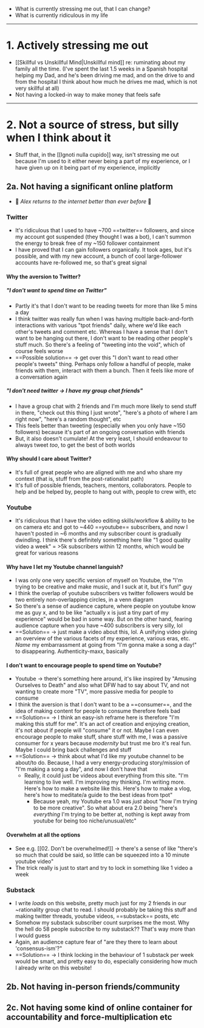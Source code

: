- What is currently stressing me out, that I can change?
- What is currently ridiculous in my life

---
# 1. Actively stressing me out
- [[Skillful vs Unskillful Mind|Unskillful mind]] re: ruminating about my family all the time. (I've spent the last 1.5 weeks in a Spanish hospital helping my Dad, and he's been driving me mad, and on the drive to and from the hospital I think about how much he drives me mad, which is not very skillful at all)
- Not having a locked-in way to make money that feels safe

---
# 2. Not a source of stress, but silly when I think about it
- Stuff that, in the [[Ignoti nulla cupido]] way, isn't stressing me out because I'm used to it either never being a part of my experience, or I have given up on it being part of my experience, implicitly
## 2a. Not having a significant online platform
- 🌈 *Alex returns to the internet better than ever before* 🌈
### Twitter
- It's ridiculous that I used to have ~700 ==twitter== followers, and since my account got suspended (they thought I was a bot), I can't summon the energy to break free of my ~150 follower containment
- I have proved that I can gain followers organically. It took ages, but it's possible, and with my new account, a bunch of cool large-follower accounts have re-followed me, so that's great signal
#### Why the aversion to Twitter?
##### "I don't want to spend time on Twitter"
- Partly it's that I don't want to be reading tweets for more than like 5 mins a day
- I think twitter was really fun when I was having multiple back-and-forth interactions with various "tpot friends" daily, where we'd like each other's tweets and comment etc. Whereas I have a sense that I don't want to be hanging out there, I don't want to be reading other people's stuff much. So there's a feeling of "tweeting into the void", which of course feels worse
- ==Possible solution== → get over this "I don't want to read other people's tweets" thing. Perhaps only follow a handful of people, make friends with them, interact with them a bunch. Then it feels like more of a conversation again
##### "I don't need twitter → I have my group chat friends"
- I have a group chat with 2 friends and I'm much more likely to send stuff in there, "check out this thing I just wrote", "here's a photo of where I am right now", "here's a random thought", etc
- This feels better than tweeting (especially when you only have ~150 followers) because it's part of an ongoing conversation with friends
- But, it also doesn't cumulate! At the very least, I should endeavour to always tweet *too*, to get the best of both worlds
#### Why should I care about Twitter?
- It's full of great people who are aligned with me and who share my context (that is, stuff from the post-rationalist path)
- It's full of possible friends, teachers, mentors, collaborators. People to help and be helped by, people to hang out with, people to crew with, etc
### Youtube
- It's ridiculous that I have the video editing skills/workflow & ability to be on camera etc and got to ~440 ==youtube== subscribers, and now I haven't posted in ~6 months and my subscriber count is gradually dwindling. I think there's definitely something here like "1 good quality video a week" = >5k subscribers within 12 months, which would be great for various reasons
#### Why have I let my Youtube channel languish?
- I was only one very specific version of myself on Youtube, the "I'm trying to be creative and make music, and I suck at it, but it's fun!" guy
- I think the overlap of youtube subscribers vs twitter followers would be two entirely non-overlapping circles, in a venn diagram
- So there's a sense of audience capture, where people on youtube know me as guy x, and to be like "actually x is just a tiny part of my experience" would be bad in some way. But on the other hand, fearing audience capture when you have ~400 subscribers is very silly, lol
- ==Solution== → just make a video about this, lol. A unifying video giving an overview of the various facets of my experience, various eras, etc. *Name* my embarrassment at going from "I'm gonna make a song a day!" to disappearing. Authenticity-maxx, basically
#### I don't want to encourage people to spend time on Youtube? 
- Youtube → there's something here around, it's like inspired by "Amusing Ourselves to Death" and also what DFW had to say about TV, and not wanting to create more "TV", more passive media for people to consume
- I think the aversion is that I don't want to be a ==consumer==, and the idea of making content for people to consume therefore feels bad
- ==Solution== → I think an easy-ish reframe here is therefore "I'm making this stuff for me". It's an act of creation and enjoying creation, it's not about if people will "consume" it or not. Maybe I can even encourage people to make stuff, share stuff with me, I was a passive consumer for x years because *modernity* but trust me bro it's real fun. Maybe I could bring back challenges and stuff
- ==Solution== → think about what I'd like my youtube channel to be about/to do. Because, I had a very energy-producing story/mission of "I'm making a song a day", and now I don't have that
	- Really, it could just be videos about everything from this site. "I'm learning to live well. I'm improving my thinking. I'm writing more. Here's how to make a website like this. Here's how to make a vlog, here's how to meditate/a guide to the best ideas from tpot"
		- Because yeah, my Youtube era 1.0 was *just* about "how I'm trying to be more creative". So what about era 2.0 being "here's *everything* I'm trying to be better at, nothing is kept away from youtube for being too niche/unusual/etc"
#### Overwhelm at all the options
- See e.g. [[02. Don't be overwhelmed!]] → there's a sense of like "there's so much that could be said, so little can be squeezed into a 10 minute youtube video"
- The trick really is just to start and try to lock in something like 1 video a week
### Substack
- I write *loads* on this website, pretty much just for my 2 friends in our ~rationality group chat to read. I should probably be taking this stuff and making twitter threads, youtube videos, ==substack== posts, etc
- Somehow my substack subscriber count surprises me the most. Why the hell do 58 people subscribe to my substack?? That's way more than I would guess
- Again, an audience capture fear of "are they there to learn about 'consensus-ism'?"
- ==Solution== → I think locking in the behaviour of 1 substack per week would be smart, and pretty easy to do, especially considering how much I already write on this website! 
## 2b. Not having in-person friends/community


## 2c. Not having some kind of online container for accountability and force-multiplication etc